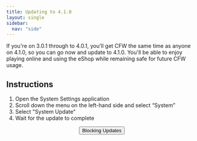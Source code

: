 ```yaml
---
title: Updating to 4.1.0
layout: single
sidebar:
  nav: "side"
---
```


If you're on 3.0.1 through to 4.0.1, you'll get CFW the same time as anyone on 4.1.0, so you can go now and update to 4.1.0. You'll be able to enjoy playing online and using the eShop while remaining safe for future CFW usage.

## Instructions

1. Open the System Settings application
2. Scroll down the menu on the left-hand side and select “System”
3. Select "System Update"
4. Wait for the update to complete

<center><a href="/guide/blocking-updates"><button class="btn btn--light-outline">Blocking Updates</button></a></center>
